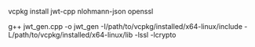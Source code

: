 vcpkg install jwt-cpp nlohmann-json openssl


g++ jwt_gen.cpp -o jwt_gen -I/path/to/vcpkg/installed/x64-linux/include -L/path/to/vcpkg/installed/x64-linux/lib -lssl -lcrypto
